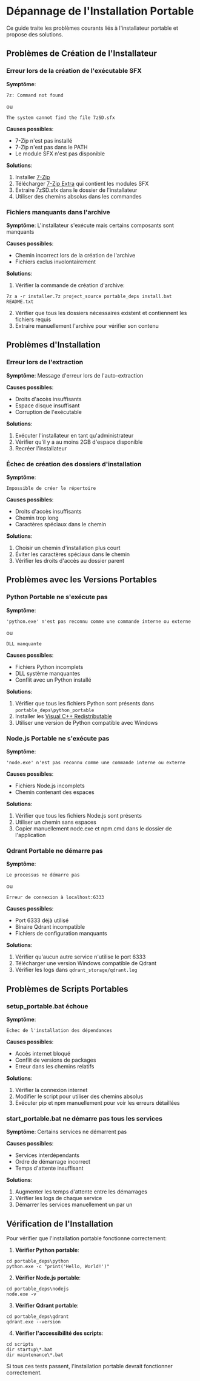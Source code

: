 # Dépannage de l'Installation Portable

Ce guide traite les problèmes courants liés à l'installateur portable et propose des solutions.

## Problèmes de Création de l'Installateur

### Erreur lors de la création de l'exécutable SFX

**Symptôme**: 
```
7z: Command not found
```
ou
```
The system cannot find the file 7zSD.sfx
```

**Causes possibles**:
- 7-Zip n'est pas installé
- 7-Zip n'est pas dans le PATH
- Le module SFX n'est pas disponible

**Solutions**:
1. Installer [7-Zip](https://www.7-zip.org/)
2. Télécharger [7-Zip Extra](https://www.7-zip.org/a/7z2301-extra.7z) qui contient les modules SFX
3. Extraire 7zSD.sfx dans le dossier de l'installateur
4. Utiliser des chemins absolus dans les commandes

### Fichiers manquants dans l'archive

**Symptôme**: L'installateur s'exécute mais certains composants sont manquants

**Causes possibles**:
- Chemin incorrect lors de la création de l'archive
- Fichiers exclus involontairement

**Solutions**:
1. Vérifier la commande de création d'archive:
```
7z a -r installer.7z project_source portable_deps install.bat README.txt
```
2. Vérifier que tous les dossiers nécessaires existent et contiennent les fichiers requis
3. Extraire manuellement l'archive pour vérifier son contenu

## Problèmes d'Installation

### Erreur lors de l'extraction

**Symptôme**: Message d'erreur lors de l'auto-extraction

**Causes possibles**:
- Droits d'accès insuffisants
- Espace disque insuffisant
- Corruption de l'exécutable

**Solutions**:
1. Exécuter l'installateur en tant qu'administrateur
2. Vérifier qu'il y a au moins 2GB d'espace disponible
3. Recréer l'installateur

### Échec de création des dossiers d'installation

**Symptôme**: 
```
Impossible de créer le répertoire
```

**Causes possibles**:
- Droits d'accès insuffisants
- Chemin trop long
- Caractères spéciaux dans le chemin

**Solutions**:
1. Choisir un chemin d'installation plus court
2. Éviter les caractères spéciaux dans le chemin
3. Vérifier les droits d'accès au dossier parent

## Problèmes avec les Versions Portables

### Python Portable ne s'exécute pas

**Symptôme**: 
```
'python.exe' n'est pas reconnu comme une commande interne ou externe
```
ou
```
DLL manquante
```

**Causes possibles**:
- Fichiers Python incomplets
- DLL système manquantes
- Conflit avec un Python installé

**Solutions**:
1. Vérifier que tous les fichiers Python sont présents dans `portable_deps\python_portable`
2. Installer les [Visual C++ Redistributable](https://support.microsoft.com/en-us/help/2977003/the-latest-supported-visual-c-downloads)
3. Utiliser une version de Python compatible avec Windows

### Node.js Portable ne s'exécute pas

**Symptôme**:
```
'node.exe' n'est pas reconnu comme une commande interne ou externe
```

**Causes possibles**:
- Fichiers Node.js incomplets
- Chemin contenant des espaces

**Solutions**:
1. Vérifier que tous les fichiers Node.js sont présents
2. Utiliser un chemin sans espaces
3. Copier manuellement node.exe et npm.cmd dans le dossier de l'application

### Qdrant Portable ne démarre pas

**Symptôme**:
```
Le processus ne démarre pas
```
ou
```
Erreur de connexion à localhost:6333
```

**Causes possibles**:
- Port 6333 déjà utilisé
- Binaire Qdrant incompatible
- Fichiers de configuration manquants

**Solutions**:
1. Vérifier qu'aucun autre service n'utilise le port 6333
2. Télécharger une version Windows compatible de Qdrant
3. Vérifier les logs dans `qdrant_storage/qdrant.log`

## Problèmes de Scripts Portables

### setup_portable.bat échoue

**Symptôme**:
```
Échec de l'installation des dépendances
```

**Causes possibles**:
- Accès internet bloqué
- Conflit de versions de packages
- Erreur dans les chemins relatifs

**Solutions**:
1. Vérifier la connexion internet
2. Modifier le script pour utiliser des chemins absolus
3. Exécuter pip et npm manuellement pour voir les erreurs détaillées

### start_portable.bat ne démarre pas tous les services

**Symptôme**: Certains services ne démarrent pas

**Causes possibles**:
- Services interdépendants
- Ordre de démarrage incorrect
- Temps d'attente insuffisant

**Solutions**:
1. Augmenter les temps d'attente entre les démarrages
2. Vérifier les logs de chaque service
3. Démarrer les services manuellement un par un

## Vérification de l'Installation

Pour vérifier que l'installation portable fonctionne correctement:

1. **Vérifier Python portable**:
```
cd portable_deps\python
python.exe -c "print('Hello, World!')"
```

2. **Vérifier Node.js portable**:
```
cd portable_deps\nodejs
node.exe -v
```

3. **Vérifier Qdrant portable**:
```
cd portable_deps\qdrant
qdrant.exe --version
```

4. **Vérifier l'accessibilité des scripts**:
```
cd scripts
dir startup\*.bat
dir maintenance\*.bat
```

Si tous ces tests passent, l'installation portable devrait fonctionner correctement.
